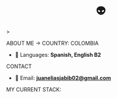 <h1 align="center">👽</h1>>

ABOUT ME -> 
  COUNTRY: COLOMBIA
  - 💬 Languages: **Spanish, English B2**

CONTACT
  - 💌 Email: **juaneliasjabib02@gmail.com**

MY CURRENT STACK:

